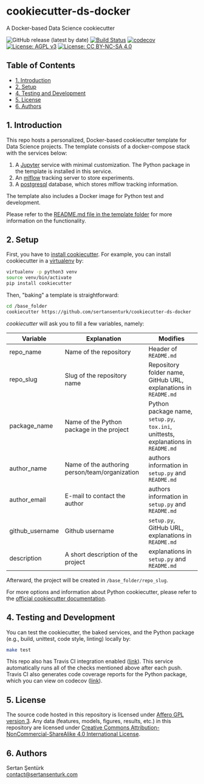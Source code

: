 # cookiecutter-ds-docker

A Docker-based Data Science cookiecutter

![GitHub release (latest by date)](https://img.shields.io/github/v/release/sertansenturk/cookiecutter-ds-docker) [![Build Status](https://travis-ci.com/sertansenturk/cookiecutter-ds-docker.svg?branch=master)](https://travis-ci.com/sertansenturk/cookiecutter-ds-docker) [![codecov](https://codecov.io/gh/sertansenturk/cookiecutter-ds-docker/branch/master/graph/badge.svg)](https://codecov.io/gh/sertansenturk/cookiecutter-ds-docker) [![License: AGPL v3](https://img.shields.io/badge/License-AGPL%20v3-ff69b4.svg)](http://www.gnu.org/licenses/agpl-3.0) [![License: CC BY-NC-SA 4.0](https://img.shields.io/badge/License-CC%20BY--NC--SA%204.0-ff69b4.svg)](http://creativecommons.org/licenses/by-nc-sa/4.0/)

## Table of Contents

- [1. Introduction](#1-introduction)
- [2. Setup](#2-setup)
- [4. Testing and Development](#4-testing-and-development)
- [5. License](#5-license)
- [6. Authors](#6-authors)

## 1. Introduction

This repo hosts a personalized, Docker-based cookiecutter template for Data Science projects. The template consists of a docker-compose stack with the services below:

1. A [Jupyter](https://jupyter.org/) service with minimal customization. The Python package in the template is installed in this service.
2. An [mlflow](https://mlflow.org/) tracking server to store experiments.
3. A [postgresql](https://www.postgresql.org/) database, which stores mlflow tracking information.

The template also includes a Docker image for Python test and development.

Please refer to the [README.md file in the template folder](%7B%7B%20cookiecutter.repo_slug%20%7D%7D/README.md) for more information on the functionality.

## 2. Setup

First, you have to [install cookiecutter](https://cookiecutter.readthedocs.io/en/latest/installation.html#install-cookiecutter). For example, you can install cookiecutter in a [virtualenv](https://virtualenv.pypa.io/en/stable/) by:

```bash
virtualenv -p python3 venv
source venv/bin/activate
pip install cookiecutter
```

Then, "baking" a template is straightforward:

```bash
cd /base_folder
cookiecutter https://github.com/sertansenturk/cookiecutter-ds-docker
```

*cookiecutter* will ask you to fill a few variables, namely:

| Variable        | Explanation                                    | Modifies |
| --------------- | ---------------------------------------------- | - |
| repo_name       | Name of the repository                         | Header of `README.md` |
| repo_slug       | Slug of the repository name                    | Repository folder name, GitHub URL, explanations in `README.md` |
| package_name    | Name of the Python package in the project      | Python package name, `setup.py`, `tox.ini`, unittests, explanations in `README.md` |
| author_name     | Name of the authoring person/team/organization | authors information in `setup.py` and `README.md` |
| author_email    | E-mail to contact the author                   | authors information in `setup.py` and `README.md` |
| github_username | Github username                                | `setup.py`, GitHub URL, explanations in `README.md` |
| description     | A short description of the project             | explanations in `setup.py` and `README.md` |

Afterward, the project will be created in `/base_folder/repo_slug`.

For more options and information about Python cookiecutter, please refer to the [official cookiecutter documentation](https://cookiecutter.readthedocs.io/en/latest/).

## 4. Testing and Development

You can test the cookiecutter, the baked services, and the Python package (e.g., build, unittest, code style, linting) locally by:

```bash
make test
```

This repo also has Travis CI integration enabled ([link](https://travis-ci.com/github/sertansenturk/cookiecutter-ds-docker)). This service automatically runs all of the checks mentioned above after each push. Travis CI also generates code coverage reports for the Python package, which you can view on codecov ([link](https://codecov.io/gh/sertansenturk/cookiecutter-ds-docker/)).

## 5. License

The source code hosted in this repository is licensed under [Affero GPL version 3](https://www.gnu.org/licenses/agpl-3.0.en.html). Any data (features, models,  figures, results, etc.) in this repository are licensed under [Creative Commons Attribution-NonCommercial-ShareAlike 4.0 International License](http://creativecommons.org/licenses/by-nc-sa/4.0/).

## 6. Authors

Sertan Şentürk  
contact@sertansenturk.com
